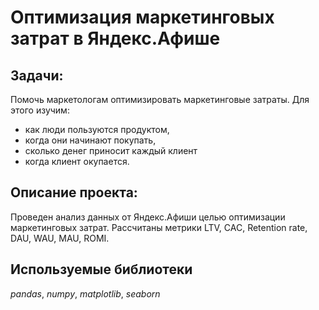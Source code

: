 # Оптимизация маркетинговых затрат в Яндекс.Афише

## Задачи:

Помочь маркетологам оптимизировать маркетинговые затраты.
Для этого изучим:
- как люди пользуются продуктом,
- когда они начинают покупать,
- сколько денег приносит каждый клиент
- когда клиент окупается.

## Описание проекта:

Проведен анализ данных от Яндекс.Афиши целью оптимизации маркетинговых затрат. Рассчитаны метрики LTV, CAC, Retention rate, DAU, WAU, MAU, ROMI.

## Используемые библиотеки

*pandas*, *numpy*, *matplotlib*, *seaborn*